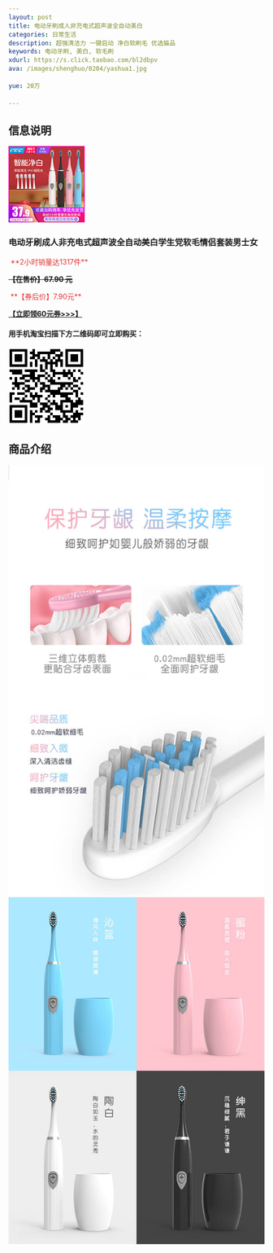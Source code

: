 ```yaml
---
layout: post
title: 电动牙刷成人非充电式超声波全自动美白
categories: 日常生活
description: 超强清洁力 一键启动 净白软刷毛 优选猫品
keywords: 电动牙刷, 美白, 软毛刷
xdurl: https://s.click.taobao.com/bl2dbpv
ava: /images/shenghuo/0204/yashua1.jpg

yue: 20万

---
```


## 信息说明
![电动牙刷](/images/shenghuo/0204/yashua1.jpg)
### 电动牙刷成人非充电式超声波全自动美白学生党软毛情侣套装男士女
 <img src="http://kindeditor.net/ke4/plugins/emoticons/images/100.gif" border="0" alt="" />
<span style="color:#E53333;">**2小时销量达1317件**</span>
<img src="http://kindeditor.net/ke4/plugins/emoticons/images/100.gif" border="0" alt="" />

**~~【在售价】67.90 元~~**

<img src="http://kindeditor.net/ke4/plugins/emoticons/images/100.gif" border="0" alt="" />
<span style="color:#E53333;">**【券后价】7.90元**</span>
<img src="http://kindeditor.net/ke4/plugins/emoticons/images/100.gif" border="0" alt="" />

<img src="http://kindeditor.net/ke4/plugins/emoticons/images/87.gif" border="0" alt="" />**[【立即领60元券>>>】](https://s.click.taobao.com/bl2dbpv)**<img src="http://kindeditor.net/ke4/plugins/emoticons/images/87.gif" border="0" alt="" />


#### 用手机淘宝扫描下方二维码即可立即购买：

![电动牙刷](/images/shenghuo/0204/yashuaimg.png)


## 商品介绍

![电动牙刷](/images/shenghuo/0204/yashua2.jpg)
![电动牙刷](/images/shenghuo/0204/yashua3.jpg)

